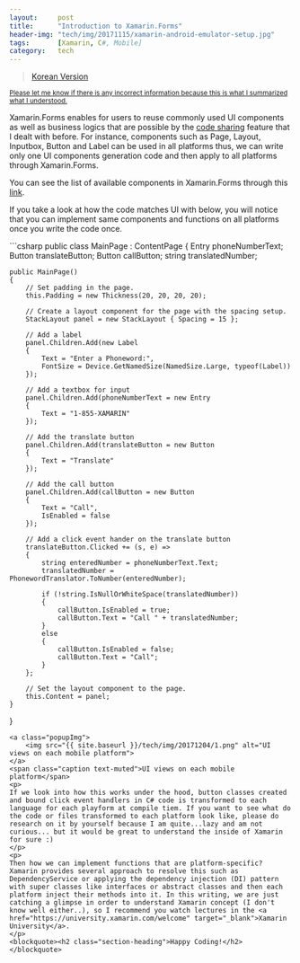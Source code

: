 ```yaml
---
layout:     post
title:      "Introduction to Xamarin.Forms"
header-img: "tech/img/20171115/xamarin-android-emulator-setup.jpg"
tags:       [Xamarin, C#, Mobile]
category:   tech
---
```

<blockquote>
<a href="{{ site.baseurl }}/tech/2017/12/04/xamarin-forms-intro-kr/">Korean Version</a>
</blockquote>
<p>
<u><small>Please let me know if there is any incorrect information because this is what I summarized what I understood.</small></u>
</p>
<p>
Xamarin.Forms enables for users to reuse commonly used UI components as well as business logics that are possible by the <a href="{{ site.baseurl }}/tech/2017/12/01/xamarin-code-sharing/" target="_blank">code sharing</a> feature that I dealt with before. For instance, components such as Page, Layout, Inputbox, Button and Label can be used in all platforms thus, we can write only one UI components generation code and then apply to all platforms through Xamarin.Forms.
</p>
<p>
You can see the list of available components in Xamarin.Forms through this <a href="https://developer.xamarin.com/guides/xamarin-forms/user-interface/controls/views/" target="_blank">link</a>.
</p>
<p>
If you take a look at how the code matches UI with below, you will notice that you can implement same components and functions on all platforms once you write the code once.
</p>
```csharp
public class MainPage : ContentPage
{
    Entry phoneNumberText;
    Button translateButton;
    Button callButton;
    string translatedNumber;

    public MainPage()
    {
        // Set padding in the page.
        this.Padding = new Thickness(20, 20, 20, 20);

        // Create a layout component for the page with the spacing setup.
        StackLayout panel = new StackLayout { Spacing = 15 };

        // Add a label
        panel.Children.Add(new Label
        {
            Text = "Enter a Phoneword:",
            FontSize = Device.GetNamedSize(NamedSize.Large, typeof(Label))
        });

        // Add a textbox for input
        panel.Children.Add(phoneNumberText = new Entry
        {
            Text = "1-855-XAMARIN"
        });

        // Add the translate button
        panel.Children.Add(translateButton = new Button
        {
            Text = "Translate"
        });

        // Add the call button
        panel.Children.Add(callButton = new Button
        {
            Text = "Call",
            IsEnabled = false
        });

        // Add a click event hander on the translate button
        translateButton.Clicked += (s, e) =>
        {
            string enteredNumber = phoneNumberText.Text;
            translatedNumber = PhonewordTranslator.ToNumber(enteredNumber);

            if (!string.IsNullOrWhiteSpace(translatedNumber))
            {
                callButton.IsEnabled = true;
                callButton.Text = "Call " + translatedNumber;
            }
            else
            {
                callButton.IsEnabled = false;
                callButton.Text = "Call";
            }
        };

        // Set the layout component to the page.
        this.Content = panel;
    }
}
```
<a class="popupImg">
    <img src="{{ site.baseurl }}/tech/img/20171204/1.png" alt="UI views on each mobile platform">
</a>
<span class="caption text-muted">UI views on each mobile platform</span>
<p>
If we look into how this works under the hood, button classes created and bound click event handlers in C# code is transformed to each language for each playform at compile tiem. If you want to see what do the code or files transformed to each platform look like, please do research on it by yourself because I am quite...lazy and am not curious... but it would be great to understand the inside of Xamarin for sure :)
</p>
<p>
Then how we can implement functions that are platform-specific? Xamarin provides several approach to resolve this such as DependencyService or applying the dependency injection (DI) pattern with super classes like interfaces or abstract classes and then each platform inject their methods into it. In this writing, we are just catching a glimpse in order to understand Xamarin concept (I don't know well either..), so I recommend you watch lectures in the <a href="https://university.xamarin.com/welcome" target="_blank">Xamarin University</a>.
</p>
<blockquote><h2 class="section-heading">Happy Coding!</h2></blockquote>